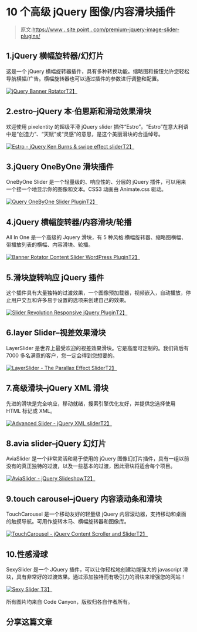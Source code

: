 # 10 个高级 jQuery 图像/内容滑块插件

> 原文:[https://www . site point . com/premium-jquery-image-slider-plugins/](https://www.sitepoint.com/premium-jquery-image-slider-plugins/)

## 1.jQuery 横幅旋转器/幻灯片

这是一个 jQuery 横幅旋转器插件，具有多种转换功能。缩略图和按钮允许您轻松导航横幅/广告。横幅旋转器也可以通过插件的参数进行调整和配置。

[![jQuery Banner Rotator](../Images/68cb87a618a1c52c0793b11b34c0ef3c.png "jQuery Banner Rotator")T2】](http://codecanyon.net/item/jquery-banner-rotator-slideshow/109046?ref=sdeering)

## 2.estro–jQuery 本·伯恩斯和滑动效果滑块

欢迎使用 pixelentity 的超级平滑 jQuery slider 插件“Estro”。“Estro”在意大利语中是“创造力”、“天赋”或“灵感”的意思，是这个美丽滑块的合适绰号。

[![Estro - jQuery Ken Burns & swipe effect slider](../Images/800c9518df65aef54744e31adc1885d1.png "Estro - jQuery Ken Burns & swipe effect slider")T2】](http://codecanyon.net/item/estro-jquery-ken-burns-swipe-effect-slider/235111?ref=sdeering)

## 3.jQuery OneByOne 滑块插件

OneByOne Slider 是一个轻量级的、响应性的、分层的 jQuery 插件，可以用来一个接一个地显示你的图像和文本。CSS3 动画由 Animate.css 驱动。

[![Query OneByOne Slider Plugin](../Images/335d66e0a81f1a54c20a2bf824e23fd4.png "Query OneByOne Slider Plugin")T2】](http://codecanyon.net/item/jquery-onebyone-slider-plugin/684613?ref=sdeering)

## 4.jQuery 横幅旋转器/内容滑块/轮播

All In One 是一个高级的 Jquery 滑块，有 5 种风格:横幅旋转器、缩略图横幅、带播放列表的横幅、内容滑块、轮播。

[![Banner Rotator Content Slider WordPress Plugin](../Images/1f8c7d6728615f2ae03bc1ace847530b.png "Banner Rotator Content Slider WordPress Plugin")T2】](http://codecanyon.net/item/jquery-banner-rotator-content-slider-carousel/1534434?ref=sdeering)

## 5.滑块旋转响应 jQuery 插件

这个插件具有大量独特的过渡效果，一个图像预加载器，视频嵌入，自动播放，停止用户交互和许多易于设置的选项来创建自己的效果。

[![Slider Revolution Responsive jQuery Plugin](../Images/4413c41456bf5a95a717114c8f730b36.png "Slider Revolution Responsive jQuery Plugin")T2】](http://codecanyon.net/item/slider-revolution-responsive-jquery-plugin/2580848?ref=sdeering)

## 6.layer Slider–视差效果滑块

LayerSlider 是世界上最受欢迎的视差效果滑块。它是高度可定制的。我们背后有 7000 多名满意的客户，您一定会得到您想要的。

[![LayerSlider - The Parallax Effect Slider](../Images/1ce3cef26279de21e9b51c39e8f7dc9f.png "LayerSlider - The Parallax Effect Slider")T2】](http://codecanyon.net/item/layerslider-the-parallax-effect-slider/922100?ref=sdeering)

## 7.高级滑块–jQuery XML 滑块

先进的滑块是完全响应，移动就绪，搜索引擎优化友好，并提供您选择使用 HTML 标记或 XML。

[![Advanced Slider - jQuery XML slider](../Images/7ca2554839da1223e314dc7924dfbdd4.png "Advanced Slider - jQuery XML slider")T2】](http://codecanyon.net/item/advanced-slider-jquery-xml-slider/132618?ref=sdeering)

## 8.avia slider–jQuery 幻灯片

AviaSlider 是一个非常灵活和易于使用的 jQuery 图像幻灯片插件，具有一组以前没有的真正独特的过渡，以及一些基本的过渡，因此滑块将适合每个项目。

[![AviaSlider - jQuery Slideshow](../Images/ec18ef56d263946a12fda9dbaa0bc0fd.png "AviaSlider - jQuery Slideshow")T2】](http://codecanyon.net/item/aviaslider-jquery-slideshow/105090?ref=sdeering)

## 9.touch carousel–jQuery 内容滚动条和滑块

TouchCarousel 是一个移动友好的轻量级 jQuery 内容滚动器，支持移动和桌面的触摸导航。可用作旋转木马、横幅旋转器和图像库。

[![TouchCarousel - jQuery Content Scroller and Slider](../Images/013ea4f6e6d9316a65453c51bb8fd5c1.png "TouchCarousel - jQuery Content Scroller and Slider")T2】](http://codecanyon.net/item/touchcarousel-jquery-content-scroller-and-slider/896401?ref=sdeering)

## 10.性感滑球

SexySlider 是一个 JQuery 插件，可以让你轻松地创建功能强大的 javascript 滑块，具有非常好的过渡效果。通过添加独特而有吸引力的滑块来增强您的网站！

[![Sexy Slider](../Images/913b285b48ceb61314ff2b34f54224cc.png "Sexy Slider")
T3】](http://codecanyon.net/item/sexy-slider/87148?ref=sdeering)

所有图片均来自 Code Canyon，版权归各自作者所有。

## 分享这篇文章